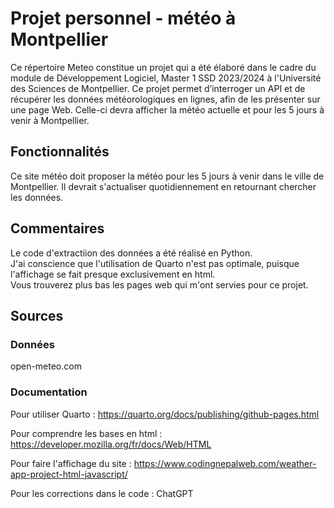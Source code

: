 # Projet personnel - météo à Montpellier

Ce répertoire Meteo constitue un projet qui a été élaboré dans le cadre du module de Développement Logiciel, Master 1 SSD 2023/2024 à l'Université des Sciences de Montpellier.
Ce projet permet d’interroger un API et de récupérer les données météorologiques en lignes, afin de les présenter sur une page Web. Celle-ci devra afficher la météo actuelle et pour les 5 jours à venir à Montpellier.

## Fonctionnalités 

Ce site météo doit proposer la météo pour les 5 jours à venir dans le ville de Montpellier. Il devrait s'actualiser quotidiennement en retournant chercher les données. 

## Commentaires 

Le code d'extractiion des données a été réalisé en Python.  
J'ai conscience que l'utilisation de Quarto n'est pas optimale, puisque l'affichage se fait presque exclusivement en html.  
Vous trouverez plus bas les pages web qui m'ont servies pour ce projet.


## Sources
### Données
open-meteo.com

### Documentation
Pour utiliser Quarto : https://quarto.org/docs/publishing/github-pages.html   

Pour comprendre les bases en html : https://developer.mozilla.org/fr/docs/Web/HTML

Pour faire l'affichage du site : https://www.codingnepalweb.com/weather-app-project-html-javascript/

Pour les corrections dans le code : ChatGPT
